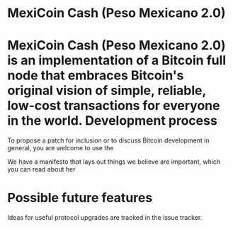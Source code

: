 MexiCoin Cash (Peso Mexicano 2.0) 
==========

MexiCoin Cash (Peso Mexicano 2.0) is an implementation of a Bitcoin full node that embraces Bitcoin's original vision of simple, reliable, low-cost transactions for everyone in the world. 
Development process
===================

To propose a patch for inclusion or to discuss Bitcoin development in general, you are welcome to use the

We have a manifesto that lays out things we believe are important, which you can read about her

Possible future features
========================

Ideas for useful protocol upgrades are tracked in the issue tracker.

